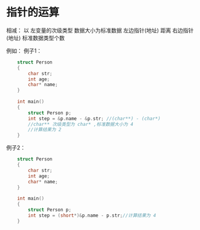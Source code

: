 # 指针的运算

相减：
    以 左变量的次级类型 数据大小为标准数据
    左边指针(地址) 距离 右边指针(地址) 标准数据类型个数
    
例如：
例子1：
```c
    struct Person
    {
        char str;
        int age;
        char* name;
    }
    
    int main()
    {
        struct Person p;
        int step = &p.name - &p.str; //(char**) - (char*)
        //char** 次级类型为 char* ,标准数据大小为 4 
        //计算结果为 2
    }
```


例子2：
```c
    struct Person
    {
        char str;
        int age;
        char* name;
    }
    
    int main()
    {
        struct Person p;
        int step = (short*)&p.name - p.str;//计算结果为 4
    }
```